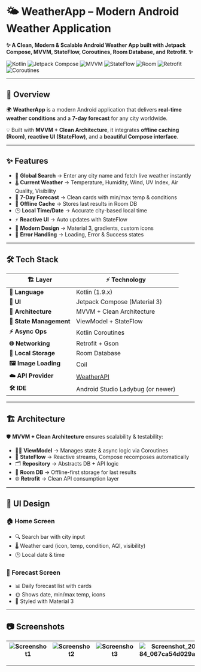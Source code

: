 # 🌤️ WeatherApp – Modern Android Weather Application  

**✨ A Clean, Modern & Scalable Android Weather App built with Jetpack Compose, MVVM, StateFlow, Coroutines, Room Database, and Retrofit. ✨**

![Kotlin](https://img.shields.io/badge/Kotlin-1.9-blueviolet?style=for-the-badge&logo=kotlin)
![Jetpack Compose](https://img.shields.io/badge/Jetpack%20Compose-UI-orange?style=for-the-badge&logo=jetpackcompose)
![MVVM](https://img.shields.io/badge/MVVM-Architecture-brightgreen?style=for-the-badge)
![StateFlow](https://img.shields.io/badge/StateFlow-Reactive-red?style=for-the-badge)
![Room](https://img.shields.io/badge/Room-Database-yellow?style=for-the-badge)
![Retrofit](https://img.shields.io/badge/Retrofit-Networking-green?style=for-the-badge&logo=square)
![Coroutines](https://img.shields.io/badge/Coroutines-Async-blue?style=for-the-badge)

---

## 📑 Overview  

🌍 **WeatherApp** is a modern Android application that delivers **real-time weather conditions** and a **7-day forecast** for any city worldwide.  

💡 Built with **MVVM + Clean Architecture**, it integrates **offline caching (Room)**, **reactive UI (StateFlow)**, and a **beautiful Compose interface**.  

---

## ✨ Features  

- 🔎 **Global Search** → Enter any city name and fetch live weather instantly  
- 🌡️ **Current Weather** → Temperature, Humidity, Wind, UV Index, Air Quality, Visibility  
- 📅 **7-Day Forecast** → Clean cards with min/max temp & conditions  
- 💾 **Offline Cache** → Stores last results in Room DB  
- 🕒 **Local Time/Date** → Accurate city-based local time  
- ⚡ **Reactive UI** → Auto updates with StateFlow  
- 🎨 **Modern Design** → Material 3, gradients, custom icons  
- 🚨 **Error Handling** → Loading, Error & Success states  

---

## 🛠️ Tech Stack  

| 🏗 Layer | ⚡ Technology |
|----------|--------------|
| **📝 Language** | Kotlin (1.9.x) |
| **🎨 UI** | Jetpack Compose (Material 3) |
| **🧩 Architecture** | MVVM + Clean Architecture |
| **🔄 State Management** | ViewModel + StateFlow |
| **⚡ Async Ops** | Kotlin Coroutines |
| **🌐 Networking** | Retrofit + Gson |
| **💾 Local Storage** | Room Database |
| **🖼️ Image Loading** | Coil |
| **☁️ API Provider** | [WeatherAPI](https://www.weatherapi.com/) |
| **🛠 IDE** | Android Studio Ladybug (or newer) |

---

## 🏗️ Architecture  

🛡 **MVVM + Clean Architecture** ensures scalability & testability:  

- 🧑‍💻 **ViewModel** → Manages state & async logic via Coroutines  
- 🔄 **StateFlow** → Reactive streams, Compose recomposes automatically  
- 🗂 **Repository** → Abstracts DB + API logic  
- 💾 **Room DB** → Offline-first storage for last results  
- 🌐 **Retrofit** → Clean API consumption layer  

---

## 📱 UI Design  

### 🏠 Home Screen  
- 🔍 Search bar with city input  
- 🌡 Weather card (icon, temp, condition, AQI, visibility)  
- 🕒 Local date & time  

### 📅 Forecast Screen  
- 📊 Daily forecast list with cards  
- 🌞 Shows date, min/max temp, icons  
- 🎨 Styled with Material 3  

---

## 📷 Screenshots  

| ![Screenshot1](https://github.com/user-attachments/assets/36735b0f-82ee-4879-9ab8-9ce72ccd516a) | ![Screenshot2](https://github.com/user-attachments/assets/b82d77f9-3907-438a-ba87-6865fb040482) | ![Screenshot3](https://github.com/user-attachments/assets/8ad78e2c-5219-4883-a1b5-26ab214813d3) | ![Screenshot_2025-10-04-13-35-35-84_067ca54d029a1c65bea8d27590265e45](https://github.com/user-attachments/assets/d851fcfd-6cc2-40dc-b0db-7db539792055) |
|---|---|---|---|







---


